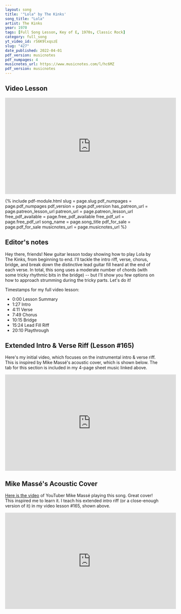 ```yaml
---
layout: song
title: '"Lola" by The Kinks'
song_title: "Lola"
artist: The Kinks
year: 1970
tags: [Full Song Lesson, Key of E, 1970s, Classic Rock]
category: full_song
yt_video_id: rS6K9lxqszE
slug: "427"
date_published: 2022-04-01
pdf_version: musicnotes
pdf_numpages: 4
musicnotes_url: https://www.musicnotes.com/l/hc6MZ
pdf_version: musicnotes
---
```


## Video Lesson

<iframe width="560" height="315" src="https://www.youtube.com/embed/{{page.yt_video_id}}" frameborder="0" allow="accelerometer; autoplay; encrypted-media; gyroscope; picture-in-picture" allowfullscreen></iframe>

{% include pdf-module.html slug = page.slug pdf_numpages = page.pdf_numpages pdf_version = page.pdf_version has_patreon_url = page.patreon_lesson_url patreon_url = page.patreon_lesson_url free_pdf_available = page.free_pdf_available free_pdf_url = page.free_pdf_url song_name = page.song_title pdf_for_sale = page.pdf_for_sale musicnotes_url = page.musicnotes_url %}

## Editor's notes

Hey there, friends! New guitar lesson today showing how to play Lola by The Kinks, from beginning to end. I'll tackle the intro riff, verse, chorus, bridge, and break down the distinctive lead guitar fill heard at the end of each verse. In total, this song uses a moderate number of chords (with some tricky rhythmic bits in the bridge) -- but I'll show you few options on how to approach strumming during the tricky parts. Let's do it!

Timestamps for my full video lesson:

- 0:00 Lesson Summary
- 1:27 Intro
- 4:11 Verse
- 7:49 Chorus
- 10:15 Bridge
- 15:24 Lead Fill Riff
- 20:10 Playthrough

## Extended Intro & Verse Riff (Lesson #165)

Here's my initial video, which focuses on the instrumental intro & verse riff. This is inspired by Mike Massé's acoustic cover, which is shown below. The tab for this section is included in my 4-page sheet music linked above.

<iframe width="560" height="315" src="https://www.youtube.com/embed/aFXapBng37o" frameborder="0" allow="accelerometer; autoplay; encrypted-media; gyroscope; picture-in-picture" allowfullscreen></iframe>

## Mike Massé's Acoustic Cover

[Here is the video](https://www.youtube.com/watch?v=qWWU5x5RLbI) of YouTuber Mike Massé playing this song. Great cover! This inspired me to learn it. I teach his extended intro riff (or a close-enough version of it) in my video lesson #165, shown above.

<iframe width="560" height="315" src="https://www.youtube.com/embed/qWWU5x5RLbI" frameborder="0" allow="accelerometer; autoplay; encrypted-media; gyroscope; picture-in-picture" allowfullscreen></iframe>

